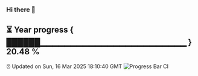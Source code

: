 ### Hi there 👋
⏳ Year progress { ██████▁▁▁▁▁▁▁▁▁▁▁▁▁▁▁▁▁▁▁▁▁▁▁▁ } 20.48 %
---
⏰ Updated on Sun, 16 Mar 2025 18:10:40 GMT
![Progress Bar CI](https://github.com/Moyi321/Moyi321/workflows/Progress%20Bar%20CI/badge.svg)
